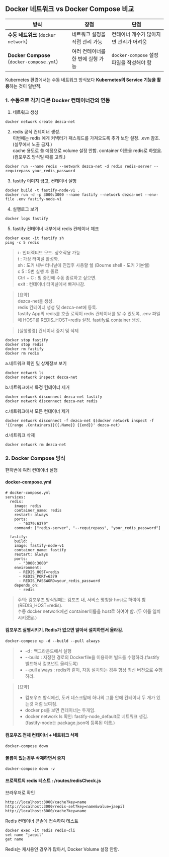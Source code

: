 ## Docker 네트워크 vs Docker Compose 비교

| 방식                                      | 장점                              | 단점                                     |
| ----------------------------------------- | --------------------------------- | ---------------------------------------- |
| **수동 네트워크** (`docker network`)      | 네트워크 설정을 직접 관리 가능    | 컨테이너 개수가 많아지면 관리가 어려움   |
| **Docker Compose** (`docker-compose.yml`) | 여러 컨테이너를 한 번에 실행 가능 | `docker-compose` 설정 파일을 작성해야 함 |

Kubernetes 환경에서는 수동 네트워크 방식보다 **Kubernetes의 Service 기능을 활용**하는 것이 일반적.

### 1. 수동으로 각기 다른 Docker 컨테이너간의 연동

1. 네트워크 생성

```
docker network create dezca-net
```

2. redis 공식 컨테이너 생성.  
   이번에는 redis 에게 커넥터가 패스워드를 가져오도록 추가 보안 설정. .evn 참조.(실무에서 노출 금지.)  
   cache 용도로 쓸 예정으로 volume 설정 안함.
   container 이름을 redis로 하였음.(컴포우즈 방식일 때를 고려.)

```
docker run --name redis --network dezca-net -d redis redis-server --requirepass your_redis_password
```

3. fastify 이미지 굽고, 컨테이너 실행

```
docker build -t fastify-node-v1 .
docker run -d -p 3000:3000 --name fastify --network dezca-net --env-file .env fastify-node-v1
```

4. 실행로그 보기

```
docker logs fastify
```

5. fastify 컨테이너 내부에서 redis 컨테이너 체크

```
docker exec -it fastify sh
ping -c 5 redis
```

> i : 인터렉티브 모드. 상호작용 가능  
> t : 가상 터미널 활성화.  
> sh : 도커 내부 터니널에 진입후 사용할 쉘 (Bourne shell - 도커 기본쉘)  
> c 5 : 5번 실행 후 종료  
> Ctrl + C : 핑 중간에 수동 종료하고 싶으면.  
> exit : 컨테이너 터미널에서 빠져나감.

> [요약]  
> dezca-net을 생성.  
> redis 컨테이너 생성 및 dezca-net에 등록.  
> fastify App의 redis를 호출 로직이 redis 컨테이너를 알 수 있도록, .env 파일에 HOST를 REDIS_HOST=redis 설정.
> fastify로 container 생성.

> [실행명령] 컨테이너 중지 및 삭제

```
docker stop fastify
docker stop redis
docker rm fastify
docker rm redis
```

a.네트워크 확인 및 상제정보 보기

```
docker network ls
docker network inspect dezca-net
```

b.네트워크에서 특정 컨테이너 제거

```
docker network disconnect dezca-net fastify
docker network disconnect dezca-net redis
```

c.네트워크에서 모든 컨테이너 제거

```
docker network disconnect -f dezca-net $(docker network inspect -f '{{range .Containers}}{{.Name}} {{end}}' dezca-net)
```

d.네트워크 삭제

```
docker network rm dezca-net
```

### 2. Docker Compose 방식

한꺼번에 여러 컨테이너 실행

#### docker-compose.yml

```
# docker-compose.yml
services:
  redis:
    image: redis
    container_name: redis
    restart: always
    ports:
      - "6379:6379"
    command: ["redis-server", "--requirepass", "your_redis_password"]

  fastify:
    build: .
    image: fastify-node-v1
    container_name: fastify
    restart: always
    ports:
      - "3000:3000"
    environment:
      - REDIS_HOST=redis
      - REDIS_PORT=6379
      - REDIS_PASSWORD=your_redis_password
    depends_on:
      - redis
```

> 주의: 컴포우즈 방식일때는 컴포즈 내, 서비스 명칭을 host로 하여야 함(REDIS_HOST=redis).  
> 수동 docker network에선 container이름을 host로 하여야 함. (두 이름 일치시키겠음.)

#### 컴포우즈 실행시키기. Redis가 없으면 알아서 설치하면서 올라감.

```
docker-compose up -d --build --pull always
```

> - -d : 백그라운드에서 실행
> - --build : 지정한 경로의 Dockerfile을 이용하여 빌드를 수행하라.(fastify 빌드해서 컴포넌트 올리도록)
> - --pull always : redis와 같이, 자동 설치되는 경우 항상 최신 버전으로 수행하라.

> [요약]
>
> - 컴포우즈 방식에선, 도커 데스크탑에 하나의 그룹 안에 컨테이너 두 개가 있는것 처럼 보여짐.
> - docker ps를 보면 컨테이너는 두개임.
> - docker network ls 확인: fastify-node_default로 네트워크 생김. (fastify-node는 package.json에 등록된 이름.)

#### 컴포우즈 전체 컨테이너 + 네트워크 삭제

```
docker-compose down
```

#### 볼륨이 있는경우 삭제하면서 중지

```
docker-compose down -v
```

#### 프로젝트의 redis 테스트 : /routes/redisCheck.js

브라우저로 확인

```
http://localhost:3000/cache?key=name
http://localhost:3000/redis-set?key=name&value=jaepil
http://localhost:3000/cache?key=name
```

Redis 컨테이너 콘솔에 접속하여 테스트

```
docker exec -it redis redis-cli
set name "jaepil"
get name
```

Redis는 캐시용인 경우가 많아서, Docker Volume 설정 안함.
